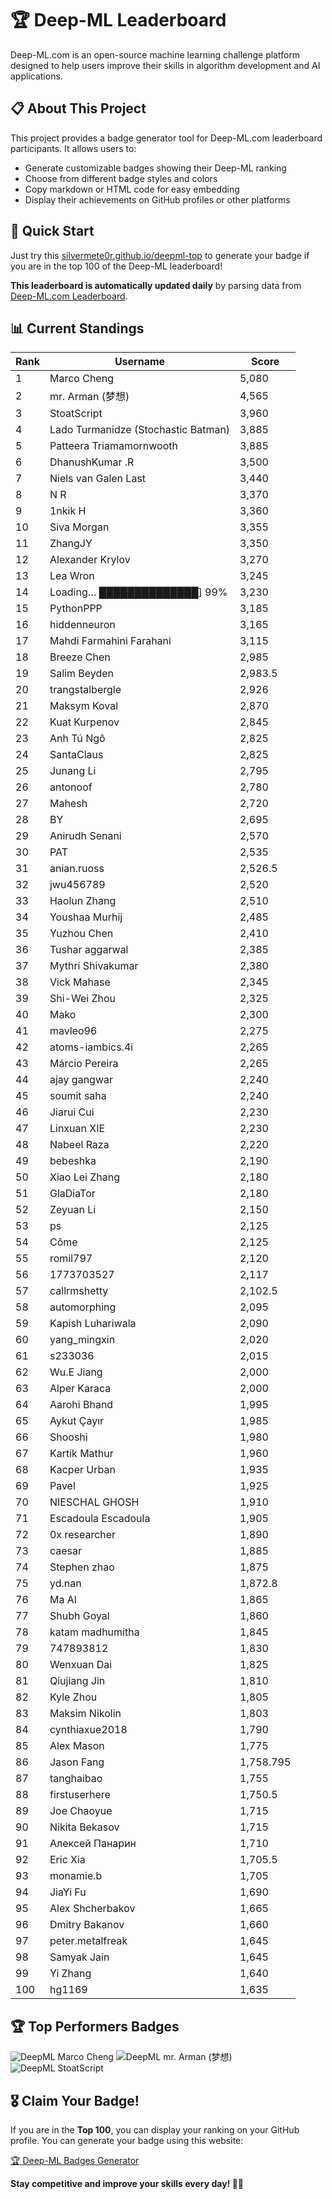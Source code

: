 # 🏆 Deep-ML Leaderboard

Deep-ML.com is an open-source machine learning challenge platform designed to help users improve their skills in algorithm development and AI applications.  

## 📋 About This Project

This project provides a badge generator tool for Deep-ML.com leaderboard participants. It allows users to:
- Generate customizable badges showing their Deep-ML ranking
- Choose from different badge styles and colors
- Copy markdown or HTML code for easy embedding
- Display their achievements on GitHub profiles or other platforms

## 🚀 Quick Start

Just try this [silvermete0r.github.io/deepml-top](https://silvermete0r.github.io/deepml-top) to generate your badge if you are in the top 100 of the Deep-ML leaderboard!

**This leaderboard is automatically updated daily** by parsing data from [Deep-ML.com Leaderboard](https://www.deep-ml.com/leaderboard).  

## 📊 Current Standings  

<!-- LEADERBOARD_START -->
| Rank | Username | Score |
|------|---------|-------|
| 1 | Marco Cheng | 5,080 |
| 2 | mr. Arman (梦想) | 4,565 |
| 3 | StoatScript | 3,960 |
| 4 | Lado Turmanidze (Stochastic Batman) | 3,885 |
| 5 | Patteera Triamamornwooth | 3,885 |
| 6 | DhanushKumar .R | 3,500 |
| 7 | Niels van Galen Last | 3,440 |
| 8 | N R | 3,370 |
| 9 | 1nkik H | 3,360 |
| 10 | Siva Morgan | 3,355 |
| 11 | ZhangJY | 3,350 |
| 12 | Alexander Krylov | 3,270 |
| 13 | Lea Wron | 3,245 |
| 14 | Loading… ██████████████] 99% | 3,230 |
| 15 | PythonPPP | 3,185 |
| 16 | hiddenneuron | 3,165 |
| 17 | Mahdi Farmahini Farahani | 3,115 |
| 18 | Breeze Chen | 2,985 |
| 19 | Salim Beyden | 2,983.5 |
| 20 | trangstalbergle | 2,926 |
| 21 | Maksym Koval | 2,870 |
| 22 | Kuat Kurpenov | 2,845 |
| 23 | Anh Tú Ngô | 2,825 |
| 24 | SantaClaus | 2,825 |
| 25 | Junang Li | 2,795 |
| 26 | antonoof | 2,780 |
| 27 | Mahesh | 2,720 |
| 28 | BY | 2,695 |
| 29 | Anirudh Senani | 2,570 |
| 30 | PAT | 2,535 |
| 31 | anian.ruoss | 2,526.5 |
| 32 | jwu456789 | 2,520 |
| 33 | Haolun Zhang | 2,510 |
| 34 | Youshaa Murhij | 2,485 |
| 35 | Yuzhou Chen | 2,410 |
| 36 | Tushar aggarwal | 2,385 |
| 37 | Mythri Shivakumar | 2,380 |
| 38 | Vick Mahase | 2,345 |
| 39 | Shi-Wei Zhou | 2,325 |
| 40 | Mako | 2,300 |
| 41 | mavleo96 | 2,275 |
| 42 | atoms-iambics.4i | 2,265 |
| 43 | Márcio Pereira | 2,265 |
| 44 | ajay gangwar | 2,240 |
| 45 | soumit saha | 2,240 |
| 46 | Jiarui Cui | 2,230 |
| 47 | Linxuan XIE | 2,230 |
| 48 | Nabeel Raza | 2,220 |
| 49 | bebeshka | 2,190 |
| 50 | Xiao Lei Zhang | 2,180 |
| 51 | GlaDiaTor | 2,180 |
| 52 | Zeyuan Li | 2,150 |
| 53 | ps | 2,125 |
| 54 | Côme | 2,125 |
| 55 | romil797 | 2,120 |
| 56 | 1773703527 | 2,117 |
| 57 | callrmshetty | 2,102.5 |
| 58 | automorphing | 2,095 |
| 59 | Kapish Luhariwala | 2,090 |
| 60 | yang_mingxin | 2,020 |
| 61 | s233036 | 2,015 |
| 62 | Wu.E Jiang | 2,000 |
| 63 | Alper Karaca | 2,000 |
| 64 | Aarohi Bhand | 1,995 |
| 65 | Aykut Çayır | 1,985 |
| 66 | Shooshi | 1,980 |
| 67 | Kartik Mathur | 1,960 |
| 68 | Kacper Urban | 1,935 |
| 69 | Pavel | 1,925 |
| 70 | NIESCHAL GHOSH | 1,910 |
| 71 | Escadoula Escadoula | 1,905 |
| 72 | 0x researcher | 1,890 |
| 73 | caesar | 1,885 |
| 74 | Stephen zhao | 1,875 |
| 75 | yd.nan | 1,872.8 |
| 76 | Ma Al | 1,865 |
| 77 | Shubh Goyal | 1,860 |
| 78 | katam madhumitha | 1,845 |
| 79 | 747893812 | 1,830 |
| 80 | Wenxuan Dai | 1,825 |
| 81 | Qiujiang Jin | 1,810 |
| 82 | Kyle Zhou | 1,805 |
| 83 | Maksim Nikolin | 1,803 |
| 84 | cynthiaxue2018 | 1,790 |
| 85 | Alex Mason | 1,775 |
| 86 | Jason Fang | 1,758.795 |
| 87 | tanghaibao | 1,755 |
| 88 | firstuserhere | 1,750.5 |
| 89 | Joe Chaoyue | 1,715 |
| 90 | Nikita Bekasov | 1,715 |
| 91 | Алексей Панарин | 1,710 |
| 92 | Eric Xia | 1,705.5 |
| 93 | monamie.b | 1,705 |
| 94 | JiaYi Fu | 1,690 |
| 95 | Alex Shcherbakov | 1,665 |
| 96 | Dmitry Bakanov | 1,660 |
| 97 | peter.metalfreak | 1,645 |
| 98 | Samyak Jain | 1,645 |
| 99 | Yi Zhang | 1,640 |
| 100 | hg1169 | 1,635 |
<!-- LEADERBOARD_END -->

## 🏆 Top Performers Badges

<!-- BADGES_START -->
![DeepML Marco Cheng](https://img.shields.io/badge/dynamic/json?url=https%3A%2F%2Fraw.githubusercontent.com%2Fsilvermete0r%2Fdeepml-top%2Fmain%2Fbadges.json&query=%24.4091c1a21900bd2c7d3f4e343acddda1.label&prefix=Rank%20&style=for-the-badge&label=%F0%9F%9A%80%20DeepML&color=blue&link=https%3A%2F%2Fwww.deep-ml.com%2Fleaderboard)
![DeepML mr. Arman (梦想)](https://img.shields.io/badge/dynamic/json?url=https%3A%2F%2Fraw.githubusercontent.com%2Fsilvermete0r%2Fdeepml-top%2Fmain%2Fbadges.json&query=%24.1247b1b5b9cd95e98d7ff7438207406f.label&prefix=Rank%20&style=for-the-badge&label=%F0%9F%9A%80%20DeepML&color=blue&link=https%3A%2F%2Fwww.deep-ml.com%2Fleaderboard)
![DeepML StoatScript](https://img.shields.io/badge/dynamic/json?url=https%3A%2F%2Fraw.githubusercontent.com%2Fsilvermete0r%2Fdeepml-top%2Fmain%2Fbadges.json&query=%24.2561d6c634fa6c4eb794454446029d95.label&prefix=Rank%20&style=for-the-badge&label=%F0%9F%9A%80%20DeepML&color=blue&link=https%3A%2F%2Fwww.deep-ml.com%2Fleaderboard)
<!-- BADGES_END -->

## 🎖 Claim Your Badge!  

If you are in the **Top 100**, you can display your ranking on your GitHub profile. You can generate your badge using this website:

[🏆 Deep-ML Badges Generator](https://silvermete0r.github.io/deepml-top/)

**Stay competitive and improve your skills every day! 🚀🔥**